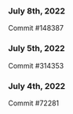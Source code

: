 ### July 8th, 2022

Commit #148387

### July 5th, 2022

Commit #314353


### July 4th, 2022

Commit #72281
